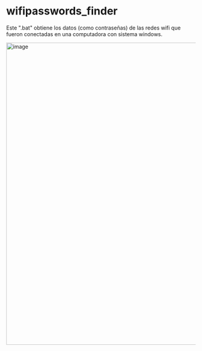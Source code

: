 # wifipasswords_finder
Este ".bat" obtiene los datos (como contraseñas) de las redes wifi que fueron conectadas en una computadora con sistema windows.


<img width="803" alt="image" src="https://github.com/daWoV/wifipasswords/assets/111296280/b27711b5-46d7-4ec3-9105-69822c340854">
